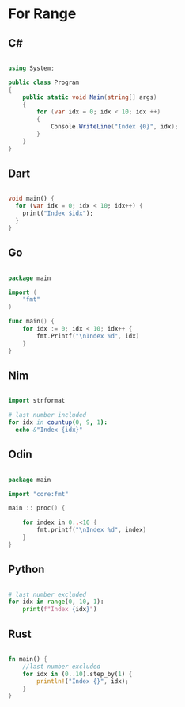# For Range

## C\#
```c#

using System;

public class Program
{
    public static void Main(string[] args)
    {
        for (var idx = 0; idx < 10; idx ++)
        {
            Console.WriteLine("Index {0}", idx); 
        }
    }
}
```

## Dart
```dart

void main() {
  for (var idx = 0; idx < 10; idx++) {
    print("Index $idx");
  }
}
```

## Go
```go

package main

import (
	"fmt"
)

func main() {
	for idx := 0; idx < 10; idx++ {
		fmt.Printf("\nIndex %d", idx)
	}
}
```

## Nim
```nim

import strformat

# last number included
for idx in countup(0, 9, 1):
  echo &"Index {idx}"
```

## Odin
```go

package main

import "core:fmt"

main :: proc() {

    for index in 0..<10 {
        fmt.printf("\nIndex %d", index)
    }
}
```

## Python
```python

# last number excluded
for idx in range(0, 10, 1):
    print(f"Index {idx}")
```

## Rust
```rust

fn main() {
    //last number excluded
    for idx in (0..10).step_by(1) {
        println!("Index {}", idx);
    }
}
```
